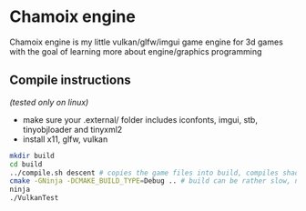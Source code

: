 # Chamoix engine
Chamoix engine is my little vulkan/glfw/imgui game engine for 3d games with the goal of learning more about engine/graphics programming

## Compile instructions
*(tested only on linux)*
- make sure your .external/ folder includes iconfonts, imgui, stb, tinyobjloader and tinyxml2
- install x11, glfw, vulkan

``` bash
mkdir build
cd build
../compile.sh descent # copies the game files into build, compiles shaders
cmake -GNinja -DCMAKE_BUILD_TYPE=Debug .. # build can be rather slow, ninja is recommended for faster compilation. make also works
ninja
./VulkanTest
```


